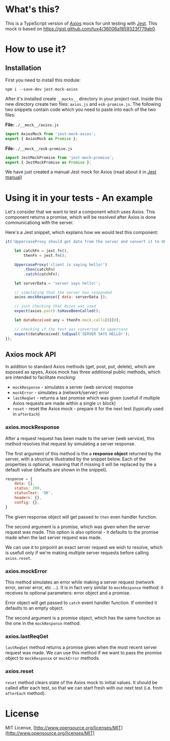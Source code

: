 # What's this?

This is a TypeScript version of [Axios](https://github.com/axios/axios) mock for unit testing with [Jest](https://facebook.github.io/jest/).
This mock is based on https://gist.github.com/tux4/36006a1859323f779ab0.

# How to use it?

## Installation
First you need to install this module:

    npm i --save-dev jest-mock-axios

After it's installed create `__mocks__` directory in your project root. Inside this new directory create two files: `axios.js` and `es6-promise.js`. The following two snippets contain code which you need to paste into each of the two files:

**File:** `./__mock__/axios.js`
```javascript
import AxiosMock from 'jest-mock-axios';
export { AxiosMock as Promise };
```

**File:** `./__mock__/es6-promise.js`
```javascript
import JestMockPromise from 'jest-mock-promise';
export { JestMockPromise as Promise };
```

We have just created a manual Jest mock for Axios (read about it in [Jest manual](https://facebook.github.io/jest/docs/en/manual-mocks.html))

# Using it in your tests - An example

Let's consider that we want to test a component which uses Axios. This component returns a promise, which will be resolved after Axios is done communicationg with the server.

Here's a Jest snippet, which explains how we would test this component:
```javascript
it('UppercaseProxy should get data from the server and convert it to UPPERCASE', () => {

    let catchFn = jest.fn(),
        thenFn = jest.fn();

    UppercaseProxy('client is saying hello!')
        .then(catchFn)
        .catch(catchFn);

    let serverData = 'server says hello!';

    // simulating that the server has responded
    axios.mockResponse({ data: serverData });

    // just checking that Axios was used
    expect(axios.post).toHaveBeenCalled();

    let dataReceived:any = thenFn.mock.calls[0][0];

    // checking if the test was converted to uppercase
    expect(dataReceived).toEqual('SERVER SAYS HELLO!');
});
```

## Axios mock API

In addition to standard Axios methods (get, post, put, delete), which are exposed as spyes, Axios mock has three additional public methods, which are intended to facilitate mocking:
* `mockResponse` - simulates a server (web service) response
* `mockError` - simulates a (network/server) error 
* `lastReqGet` - returns a last promise which was given (usefull if multiple Axios requests are made within a single `it` block)
* `reset` - reset the Axios mock - prepare it for the next test (typically used in `afterEach`)

### axios.mockResponse

After a request request has been made to the server (web service), this method resolves that request by simulating a server response.

The first argument of this method is the a **response object** returned by the server, with a structure illustrated by the snippet below. Each of the properties is optional, meaning that if missing it will be replaced by the a default value (defaults are shown in the snippet).
```javascript
response = {
    data: {},
    status: 200,
    statusText: 'OK',
    headers: {},
    config: {},
}
```
The given response object will get passed to `then` even handler function.

The second argument is a promise, which was given when the server request was made. This option is also optional - it defaults to the promise made when the last server request was made.

We can use it to pinpoint an exact server request we wish to resolve, which is usefull only if we're making multiple server requests before calling `axios.reset`.

### axios.mockError

This method simulates an error while making a server request (network error, server error, etc ...). It is in fact very similar to `mockResponse` method: it receives to optional parameters: error object and a promise.

Error object will get passed to `catch` event handler function. If ommited it defaults to an empty object.

The second argument is a promise object, which has the same function as the one in the `mockResponse` method.

### axios.lastReqGet

`lastReqGet` method returns a promise given when the most recent server request was made. We can use this method if we want to pass the promise object to `mockResponse` or `mockError` methods.

### axios.reset

`reset` method clears state of the Axios mock to initial values. It should be called after each test, so that we can start fresh with our next test (i.e. from `afterEach` method).

# License

MIT License, [http://www.opensource.org/licenses/MIT](http://www.opensource.org/licenses/MIT)